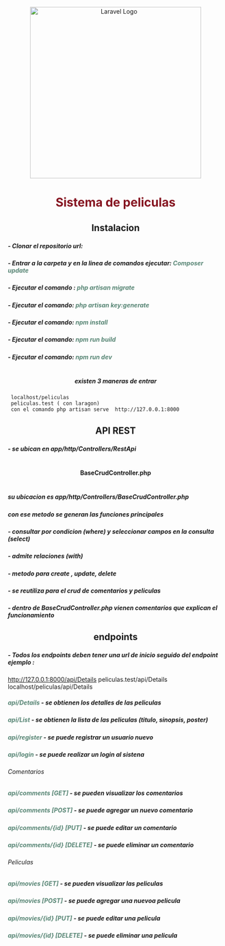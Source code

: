 <p align="center"><a href="https://laravel.com" target="_blank"><img src="https://raw.githubusercontent.com/laravel/art/master/logo-lockup/5%20SVG/2%20CMYK/1%20Full%20Color/laravel-logolockup-cmyk-red.svg" width="400" alt="Laravel Logo"></a></p>



# <p align="center" style="color:#861521"> Sistema de peliculas </p>

## <p align="center" > Instalacion

##### - Clonar el repositorio url: 
##### - Entrar a la carpeta y en la linea de comandos ejecutar: <span style="color:#578574"> Composer update </span>
##### - Ejecutar el comando : <span style="color:#578574"> php artisan migrate </span> 
##### - Ejecutar el comando:  <span style="color:#578574"> php artisan key:generate </span> 
##### - Ejecutar el comando:  <span style="color:#578574">npm install </span> 
##### - Ejecutar el comando:  <span style="color:#578574"> npm run build </span> 
##### - Ejecutar el comando:  <span style="color:#578574"> npm run dev </span> 


#
#####  <p align="center" > existen 3 maneras de entrar  </p>

     localhost/peliculas 
     peliculas.test ( con laragon)
     con el comando php artisan serve  http://127.0.0.1:8000


## <p align="center" > API REST

##### -  se ubican en app/http/Controllers/RestApi
#
####  <p align="center" > BaseCrudController.php
#

#####  su ubicacion es app/http/Controllers/BaseCrudController.php
##### con ese metodo se generan las funciones principales

##### - consultar por condicion (where) y seleccionar campos en la consulta (select)
##### - admite relaciones (with)
##### - metodo para create , update, delete 
##### - se reutiliza para el crud de comentarios y peliculas
##### - dentro de BaseCrudController.php vienen comentarios que explican el funcionamiento 





## <p align="center" > endpoints

##### - Todos los endpoints deben tener una url de inicio seguido del endpoint ejemplo :

http://127.0.0.1:8000/api/Details
peliculas.test/api/Details
localhost/peliculas/api/Details


 ##### <span style="color:#578574"> <strong style="color:#578574"> api/Details </strong> </span> - se obtienen los detalles de las peliculas 
 
 ##### <span style="color:#578574"> <strong style="color:#578574"> api/List </strong> </span> - se obtienen la lista de las peliculas  (titulo, sinopsis, poster)

 ##### <span style="color:#578574"> <strong style="color:#578574"> api/register </strong> </span> - se puede registrar un usuario nuevo

  ##### <span style="color:#578574"> <strong style="color:#578574"> api/login </strong> </span> - se puede realizar un login al sistena

  ###### Comentarios

  ##### <span style="color:#578574"> <strong style="color:#578574"> api/comments [GET] </strong> </span> - se pueden visualizar los comentarios

  ##### <span style="color:#578574"> <strong style="color:#578574"> api/comments [POST] </strong> </span> - se puede agregar un nuevo comentario

  ##### <span style="color:#578574"> <strong style="color:#578574"> api/comments/{id} [PUT] </strong> </span> - se puede editar un comentario
  
  ##### <span style="color:#578574"> <strong style="color:#578574"> api/comments/{id} [DELETE] </strong> </span> - se puede eliminar un comentario

###### Peliculas

  ##### <span style="color:#578574"> <strong style="color:#578574"> api/movies [GET] </strong> </span> - se pueden visualizar las peliculas

  ##### <span style="color:#578574"> <strong style="color:#578574"> api/movies [POST] </strong> </span> - se puede agregar una nuevoa pelicula

  ##### <span style="color:#578574"> <strong style="color:#578574"> api/movies/{id} [PUT] </strong> </span> - se puede editar una pelicula
  
  ##### <span style="color:#578574"> <strong style="color:#578574"> api/movies/{id} [DELETE] </strong> </span> - se puede eliminar una pelicula